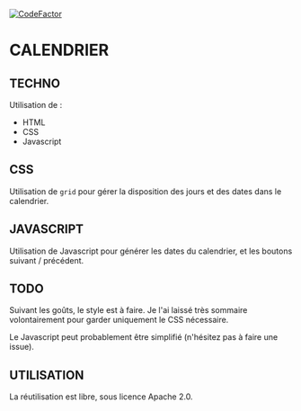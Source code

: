 [![CodeFactor](https://www.codefactor.io/repository/github/8thomas8/calendar_with_grid/badge)](https://www.codefactor.io/repository/github/8thomas8/calendar_with_grid)

# CALENDRIER

## TECHNO
Utilisation de :
- HTML
- CSS
- Javascript

## CSS

Utilisation de `grid` pour gérer la disposition des jours et des dates dans le calendrier.

## JAVASCRIPT

Utilisation de Javascript pour générer les dates du calendrier, et les boutons suivant / précédent.

## TODO

Suivant les goûts, le style est à faire. Je l'ai laissé très sommaire volontairement pour garder uniquement le CSS nécessaire.

Le Javascript peut probablement être simplifié (n'hésitez pas à faire une issue).

## UTILISATION

La réutilisation est libre, sous licence Apache 2.0.